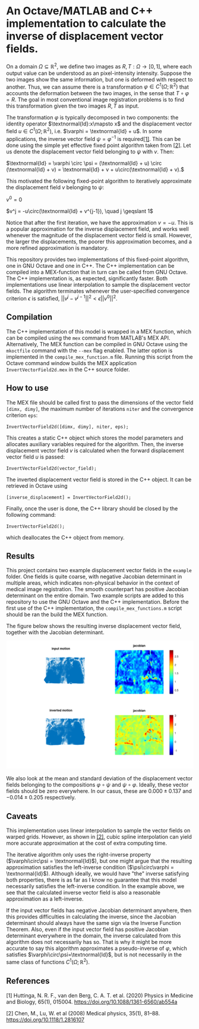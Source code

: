 # An Octave/MATLAB and C++ implementation to calculate the inverse of displacement vector fields.

On a domain $\Omega\subseteq\mathbb{R}^2$, we define two images as $R,T:\Omega \to [0,1]$, where each output value can be understood as an pixel-intensity intensity. Suppose the two images show the same information, but one is deformed with respect to another. Thus, we can assume there is a transformation $\varphi\in C^1(\Omega;\mathbb{R}^2)$ that accounts the deformation between the two images, in the sense that $T\circ\varphi = R$. The goal in most conventional image registration problems is to find this transformation given the two images $R,T$ as input.  

The transformation $\varphi$ is typically decomposed in two components: the identity operator $\textnormal{Id}:x\mapsto x$ and the displacement vector field $u\in C^1(\Omega;\mathbb{R}^2)$, i.e. $\varphi = \textnormal{Id} + u$. In some applications, the inverse vector field $\psi = \varphi^{-1}$ is required[[1]](#1). This can be done using the simple yet effective fixed point algorithm taken from [[2]](#2). Let us denote the displacement vector field belonging to $\psi$ with $v$. Then:

$\textnormal{Id} = \varphi \circ \psi = (\textnormal{Id} + u) \circ (\textnormal{Id} + v) = \textnormal{Id} + v + u\circ(\textnormal{Id} + v).$

This motivated the following fixed-point algorithm to iteratively approximate the displacement field $v$ belonging to $\psi$:

$v^0 = 0$

$v^j = -u\circ(\textnormal{Id} + v^{j-1}), \quad j \geqslant 1$

Notice that after the first iteration, we have the approximation $v = -u$. This is a popular approximation for the inverse displacement field, and works well whenever the magnitude of the displacement vector field is small. However, the larger the displacements, the poorer this approximation becomes, and a more refined approximation is mandatory.

This repository provides two implementations of this fixed-point algorithm, one in GNU Octave and one in C++. The C++ implementation can be compiled into a MEX-function that in turn can be called from GNU Octave. The C++ implementation is, as expected, significantly faster. Both implementations use linear interpolation to sample the displacement vector fields. The algorithm terminates whenever the user-specified convergence criterion $\epsilon$ is satisfied, $||v^j - v^{j-1}||^2 < \epsilon ||v^0||^2$.

## Compilation

The C++ implementation of this model is wrapped in a MEX function, which can be compiled using the `mex` command from MATLAB's MEX API. Alternatively, The MEX function can be compiled in GNU Octave using the `mkoctfile` command with the `--mex` flag enabled. The latter option is implemented in the `compile_mex_function.m` file. Running this script from the Octave command window builds the MEX application `InvertVectorField2d.mex` in the C++ source folder.

## How to use

The MEX file should be called first to pass the dimensions of the vector field `[dimx, dimy]`, the maximum number of iterations `niter` and the convergence criterion `eps`:

```
InvertVectorField2d([dimx, dimy], niter, eps);
```

This creates a static C++ object which stores the model parameters and allocates auxiliary variables required for the algorithm. Then, the inverse displacement vector field $v$ is calculated when the forward displacement vector field $u$ is passed:

```
InvertVectorField2d(vector_field);
```

The inverted displacement vector field is stored in the C++ object. It can be retrieved in Octave using

```
[inverse_displacement] = InvertVectorField2d();
```

Finally, once the user is done, the C++ library should be closed by the following command:

```
InvertVectorField2d();
```

which deallocates the C++ object from memory.

## Results

This project contains two example displacement vector fields in the `example` folder. One fields is quite coarse, with negative Jacobian determinant in multiple areas, which indicates non-physical behavior in the context of medical image registration. The smooth counterpart has positive Jacobian determinant on the entire domain. Two example scripts are added to this repository to use the GNU Octave and the C++ implementation. Before the first use of the C++ implementation, the `compile_mex_functions.m` script should be ran the build the MEX function.

The figure below shows the resulting inverse displacement vector field, together with the Jacobian determinant.

![Input displacement vector field together with the inverse displacement vector field and their corresponding Jacobian determinants.](https://github.com/tjwdraper/InvertDisplacementField2d/blob/main/img/motionwithinverse.png?raw=true)

We also look at the mean and standard deviation of the displacement vector fields belonging to the compositions $\varphi\circ\psi$ and $\psi\circ\varphi$. Ideally, these vector fields should be zero everywhere. In our casus, these are $0.000\pm0.137$ and $-0.014\pm0.205$ respectively.

## Caveats

This implementation uses linear interpolation to sample the vector fields on warped grids. However, as shown in [[2]](#2), cubic spline interpolation can yield more accurate approximation at the cost of extra computing time.

The iterative algorithm only uses the right-inverse property ($\varphi\circ\psi = \textnormal{Id}$), but one might argue that the resulting approximation satisfies the left-inverse condition ($\psi\circ\varphi = \textnormal{Id}$). Although ideally, we would have "the" inverse satisfying both properties, there is as far as I know no guarantee that this model necessarily satisfies the left-inverse condition. In the example above, we see that the calculated inverse vector field is also a reasonable approximation as a left-inverse.

If the input vector fields has negative Jacobian determinant anywhere, then this provides difficulties in calculating the inverse, since the Jacobian determinant should always have the same sign via the Inverse Function Theorem. Also, even if the input vector field has positive Jacobian determinant everywhere in the domain, the inverse calculated from this algorithm does not necessarily has so. That is why it might be more accurate to say this algorithm approximates a pseudo-inverse of $\varphi$, which satisfies $\varphi\circ\psi=\textnormal{Id}$, but is not necessarily in the same class of functions $C^1(\Omega;\mathbb{R}^2)$.

## References
<a id="1">[1]</a>
Huttinga, N. R. F., van den Berg, C. A. T. et al. (2020)
Physics in Medicine and Biology, 65(1), 015004.
https://doi.org/10.1088/1361-6560/ab554a


<a id="2">[2]</a>
Chen, M., Lu, W. et al (2008)
Medical physics, 35(1), 81–88. 
https://doi.org/10.1118/1.2816107
